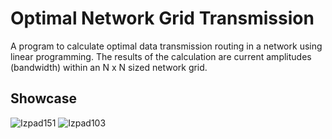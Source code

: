 # Optimal Network Grid Transmission
A program to calculate optimal data transmission routing in a network using linear programming. The results of the calculation are current amplitudes (bandwidth) within an N x N sized network grid.

## Showcase

![Izpad151](https://github.com/Petek1010/LinProg4NetConnect/assets/115409556/60f3708b-209c-4c46-93f9-07925b0537bf)
![Izpad103](https://github.com/Petek1010/LinProg4NetConnect/assets/115409556/7ef8252c-8f6c-4975-b301-385fb0f547da)
